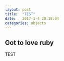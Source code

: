 ```yaml
---
layout: post
title:  "TEST"
date:   2017-1-4 20:18:04
categories: objects
---
```


## Got to love ruby
TEST
